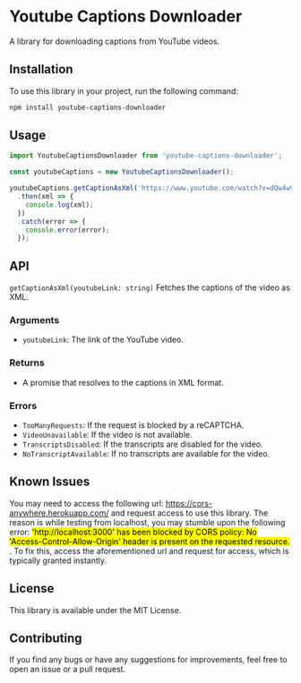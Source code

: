 # Youtube Captions Downloader

A library for downloading captions from YouTube videos.

## Installation

To use this library in your project, run the following command:

```bash
npm install youtube-captions-downloader
```

## Usage

```javascript
import YoutubeCaptionsDownloader from 'youtube-captions-downloader';

const youtubeCaptions = new YoutubeCaptionsDownloader();

youtubeCaptions.getCaptionAsXml('https://www.youtube.com/watch?v=dQw4w9WgXcQ')
  .then(xml => {
    console.log(xml);
  })
  .catch(error => {
    console.error(error);
  });
```

## API

`getCaptionAsXml(youtubeLink: string)`
Fetches the captions of the video as XML.

### Arguments
- `youtubeLink`: The link of the YouTube video.

### Returns
- A promise that resolves to the captions in XML format.

### Errors
- `TooManyRequests`: If the request is blocked by a reCAPTCHA.
- `VideoUnavailable`: If the video is not available.
- `TranscriptsDisabled`: If the transcripts are disabled for the video.
- `NoTranscriptAvailable`: If no transcripts are available for the video.

## Known Issues

You may need to access the following url: https://cors-anywhere.herokuapp.com/ and request access to use this library. The reason is while testing from localhost, you may stumble upon the following error: <mark> 'http://localhost:3000' has been blocked by CORS policy: No 'Access-Control-Allow-Origin' header is present on the requested resource. </mark>. To fix this, access the aforementioned url and request for access, which is typically granted instantly. 


## License
This library is available under the MIT License.

## Contributing
If you find any bugs or have any suggestions for improvements, feel free to open an issue or a pull request.


